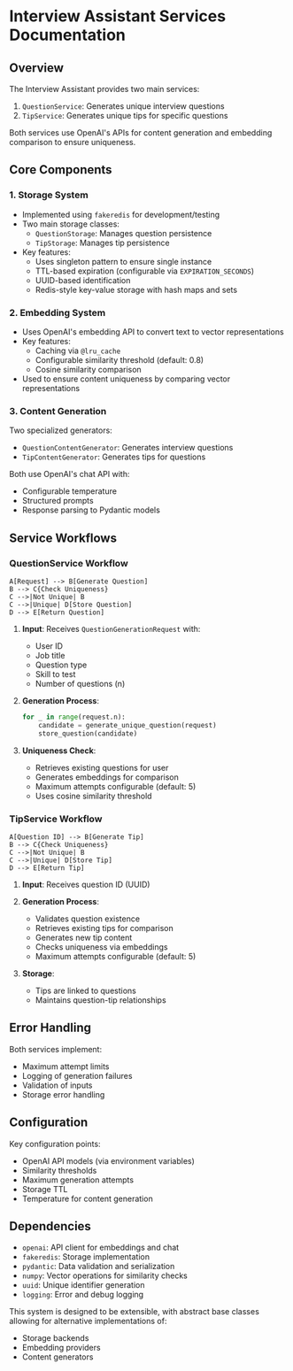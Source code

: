 # Interview Assistant Services Documentation

## Overview
The Interview Assistant provides two main services:
1. `QuestionService`: Generates unique interview questions
2. `TipService`: Generates unique tips for specific questions

Both services use OpenAI's APIs for content generation and embedding comparison to ensure uniqueness.

## Core Components

### 1. Storage System
- Implemented using `fakeredis` for development/testing
- Two main storage classes:
  - `QuestionStorage`: Manages question persistence
  - `TipStorage`: Manages tip persistence
- Key features:
  - Uses singleton pattern to ensure single instance
  - TTL-based expiration (configurable via `EXPIRATION_SECONDS`)
  - UUID-based identification
  - Redis-style key-value storage with hash maps and sets

### 2. Embedding System
- Uses OpenAI's embedding API to convert text to vector representations
- Key features:
  - Caching via `@lru_cache`
  - Configurable similarity threshold (default: 0.8)
  - Cosine similarity comparison
- Used to ensure content uniqueness by comparing vector representations

### 3. Content Generation
Two specialized generators:
- `QuestionContentGenerator`: Generates interview questions
- `TipContentGenerator`: Generates tips for questions

Both use OpenAI's chat API with:
- Configurable temperature
- Structured prompts
- Response parsing to Pydantic models

## Service Workflows

### QuestionService Workflow
```mermaid
A[Request] --> B[Generate Question]
B --> C{Check Uniqueness}
C -->|Not Unique| B
C -->|Unique| D[Store Question]
D --> E[Return Question]
```

1. **Input**: Receives `QuestionGenerationRequest` with:
   - User ID
   - Job title
   - Question type
   - Skill to test
   - Number of questions (n)

2. **Generation Process**:
   ```python
   for _ in range(request.n):
       candidate = generate_unique_question(request)
       store_question(candidate)
   ```

3. **Uniqueness Check**:
   - Retrieves existing questions for user
   - Generates embeddings for comparison
   - Maximum attempts configurable (default: 5)
   - Uses cosine similarity threshold

### TipService Workflow
```mermaid
A[Question ID] --> B[Generate Tip]
B --> C{Check Uniqueness}
C -->|Not Unique| B
C -->|Unique| D[Store Tip]
D --> E[Return Tip]
```

1. **Input**: Receives question ID (UUID)

2. **Generation Process**:
   - Validates question existence
   - Retrieves existing tips for comparison
   - Generates new tip content
   - Checks uniqueness via embeddings
   - Maximum attempts configurable (default: 5)

3. **Storage**:
   - Tips are linked to questions
   - Maintains question-tip relationships

## Error Handling

Both services implement:
- Maximum attempt limits
- Logging of generation failures
- Validation of inputs
- Storage error handling


## Configuration

Key configuration points:
- OpenAI API models (via environment variables)
- Similarity thresholds
- Maximum generation attempts
- Storage TTL
- Temperature for content generation

## Dependencies

- `openai`: API client for embeddings and chat
- `fakeredis`: Storage implementation
- `pydantic`: Data validation and serialization
- `numpy`: Vector operations for similarity checks
- `uuid`: Unique identifier generation
- `logging`: Error and debug logging

This system is designed to be extensible, with abstract base classes allowing for alternative implementations of:
- Storage backends
- Embedding providers
- Content generators